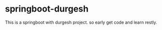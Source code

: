 # springboot-durgesh
This is a springboot with durgesh project.
so early get code and learn restly.
